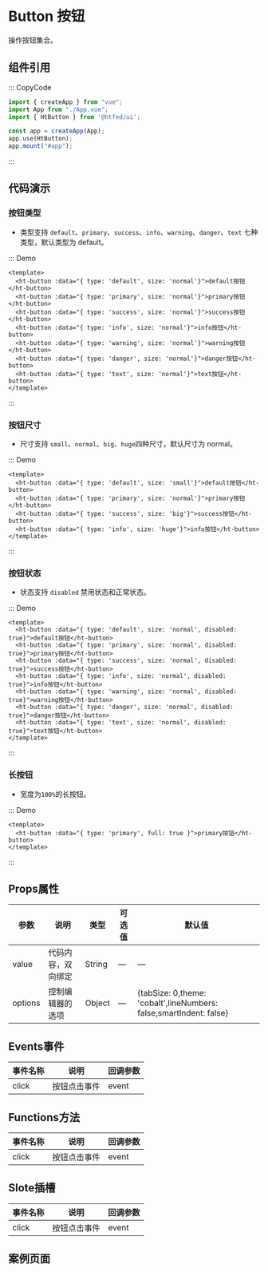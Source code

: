 # Button 按钮

操作按钮集合。

## 组件引用

::: CopyCode
```JavaScript
import { createApp } from "vue";
import App from "./App.vue";
import { HtButton } from '@htfed/ui';

const app = createApp(App);
app.use(HtButton);
app.mount("#app");
```
:::


## 代码演示

### 按钮类型

- 类型支持 `default`、`primary`、`success`、`info`、`warning`、`danger`、`text` 七种类型，默认类型为 default。


::: Demo
```vue demo
<template>
  <ht-button :data="{ type: 'default', size: 'normal'}">default按钮</ht-button>
  <ht-button :data="{ type: 'primary', size: 'normal'}">primary按钮</ht-button>
  <ht-button :data="{ type: 'success', size: 'normal'}">success按钮</ht-button>
  <ht-button :data="{ type: 'info', size: 'normal'}">info按钮</ht-button>
  <ht-button :data="{ type: 'warning', size: 'normal'}">warning按钮</ht-button>
  <ht-button :data="{ type: 'danger', size: 'normal'}">danger按钮</ht-button>
  <ht-button :data="{ type: 'text', size: 'normal'}">text按钮</ht-button>
</template>
```
:::


### 按钮尺寸

- 尺寸支持 `small`、`normal`、`big`、`huge`四种尺寸，默认尺寸为 normal。


::: Demo
```vue demo
<template>
  <ht-button :data="{ type: 'default', size: 'small'}">default按钮</ht-button>
  <ht-button :data="{ type: 'primary', size: 'normal'}">primary按钮</ht-button>
  <ht-button :data="{ type: 'success', size: 'big'}">success按钮</ht-button>
  <ht-button :data="{ type: 'info', size: 'huge'}">info按钮</ht-button>
</template>
```
:::

### 按钮状态

- 状态支持 `disabled` 禁用状态和正常状态。


::: Demo
```vue demo
<template>
  <ht-button :data="{ type: 'default', size: 'normal', disabled: true}">default按钮</ht-button>
  <ht-button :data="{ type: 'primary', size: 'normal', disabled: true}">primary按钮</ht-button>
  <ht-button :data="{ type: 'success', size: 'normal', disabled: true}">success按钮</ht-button>
  <ht-button :data="{ type: 'info', size: 'normal', disabled: true}">info按钮</ht-button>
  <ht-button :data="{ type: 'warning', size: 'normal', disabled: true}">warning按钮</ht-button>
  <ht-button :data="{ type: 'danger', size: 'normal', disabled: true}">danger按钮</ht-button>
  <ht-button :data="{ type: 'text', size: 'normal', disabled: true}">text按钮</ht-button>
</template>
```
:::


### 长按钮

- 宽度为`100%`的长按钮。


::: Demo
```vue demo
<template>
  <ht-button :data="{ type: 'primary', full: true }">primary按钮</ht-button>
</template>
```
:::




## Props属性


| 参数      | 说明          | 类型      | 可选值                           | 默认值  |
|---------- |-------------- |---------- |--------------------------------  |-------- |
| value | 代码内容，双向绑定 | String | — | — |
| options     | 控制编辑器的选项 | Object | — | {tabSize: 0,theme: 'cobalt',lineNumbers: false,smartIndent: false} |



## Events事件

| 事件名称 | 说明 | 回调参数 |
|---------- |-------- |---------- |
| click | 按钮点击事件 | event |


## Functions方法

| 事件名称 | 说明 | 回调参数 |
|---------- |-------- |---------- |
| click | 按钮点击事件 | event |


## Slote插槽

| 事件名称 | 说明 | 回调参数 |
|---------- |-------- |---------- |
| click | 按钮点击事件 | event |


## 案例页面
